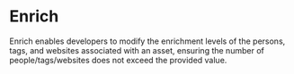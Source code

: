 # Enrich

Enrich enables developers to modify the enrichment levels of the persons, tags, and websites associated with an asset, ensuring the number of people/tags/websites does not exceed the provided value.
